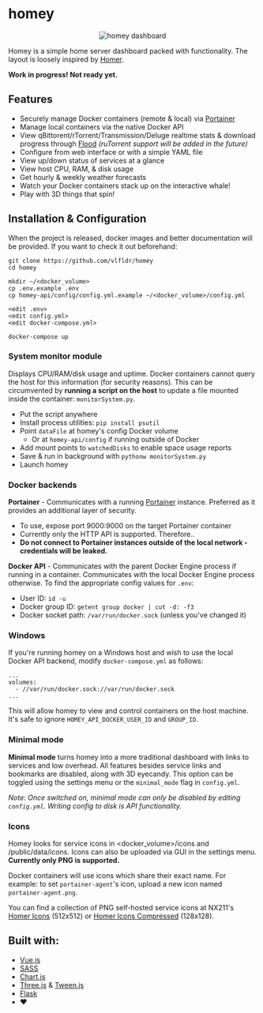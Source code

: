 # homey
<p align="center">
  <img src="https://github.com/vlfldr/homey/blob/master/screenshot.png?raw=true" alt="homey dashboard"/>
</p>

Homey is a simple home server dashboard packed with functionality. The layout is loosely inspired by [Homer](https://github.com/bastienwirtz/homer).



**Work in progress! Not ready yet.**

## Features

* Securely manage Docker containers (remote & local) via [Portainer](https://github.com/portainer/portainer)
* Manage local containers via the native Docker API
* View qBittorent/rTorrent/Transmission/Deluge realtime stats & download progress through [Flood](https://github.com/jesec/flood/) *(ruTorrent support will be added in the future)*
* Configure from web interface or with a simple YAML file
* View up/down status of services at a glance
* View host CPU, RAM, & disk usage
* Get hourly & weekly weather forecasts
* Watch your Docker containers stack up on the interactive whale!
* Play with 3D things that spin!

## Installation & Configuration

When the project is released, docker images and better documentation will be provided. If you want to check it out beforehand:

    git clone https://github.com/vlfldr/homey
    cd homey
    
    mkdir ~/<docker_volume>
    cp .env.example .env
    cp homey-api/config/config.yml.example ~/<docker_volume>/config.yml

    <edit .env>
    <edit config.yml>
    <edit docker-compose.yml>

    docker-compose up


### System monitor module

Displays CPU/RAM/disk usage and uptime. Docker containers cannot query the host for this information (for security reasons). This can be circumvented by **running a script on the host** to update a file mounted inside the container: `monitorSystem.py`.
- Put the script anywhere
- Install process utilities: `pip install psutil`
- Point `dataFile` at homey's config Docker volume
    - Or at `homey-api/config` if running outside of Docker
- Add mount points to `watchedDisks` to enable space usage reports
- Save & run in background with `pythonw monitorSystem.py`
- Launch homey

### Docker backends
**Portainer** - Communicates with a running [Portainer](https://github.com/portainer/portainer) instance. Preferred as it provides an additional layer of security.
- To use, expose port 9000:9000 on the target Portainer container
- Currently only the HTTP API is supported. Therefore..
- **Do not connect to Portainer instances outside of the local network - credentials will be leaked.**

**Docker API** - Communicates with the parent Docker Engine process if running in a container. Communicates with the local Docker Engine process otherwise. To find the appropriate config values for `.env`:
- User ID: `id -u`
- Docker group ID: `getent group docker | cut -d: -f3`
- Docker socket path: `/var/run/docker.sock` (unless you've changed it)

### Windows

If you're running homey on a Windows host and wish to use the local Docker API backend, modify `docker-compose.yml` as follows:

    ...
    volumes:
      - //var/run/docker.sock://var/run/docker.sock
    ...

This will allow homey to view and control containers on the host machine. It's safe to ignore `HOMEY_API_DOCKER_USER_ID` and `GROUP_ID`.

### Minimal mode
**Minimal mode** turns homey into a more traditional dashboard with links to services and low overhead. All features besides service links and bookmarks are disabled, along with 3D eyecandy. This option can be toggled using the settings menu or the `minimal_mode` flag in `config.yml`.

*Note: Once switched on, minimal mode can only be disabled by editing `config.yml`. Writing config to disk is API functionality.*

### Icons
Homey looks for service icons in <docker_volume>/icons and /public/data/icons. Icons can also be uploaded via GUI in the settings menu. **Currently only PNG is supported.** 

Docker containers will use icons which share their exact name. For example: to set `portainer-agent`'s icon, upload a new icon named `portainer-agent.png`.

You can find a collection of PNG self-hosted service icons at NX211's [Homer Icons](https://github.com/NX211/homer-icons) (512x512) or [Homer Icons Compressed](https://github.com/vlfldr/homer-icons) (128x128). 

## Built with:

* [Vue.js](https://github.com/vuejs/vue)
* [SASS](https://github.com/sass/sass)
* [Chart.js](https://github.com/chartjs/Chart.js)
* [Three.js](https://github.com/mrdoob/three.js/) & [Tween.js](https://github.com/tweenjs/tween.js)
* [Flask](https://github.com/pallets/flask)
* ❤️
